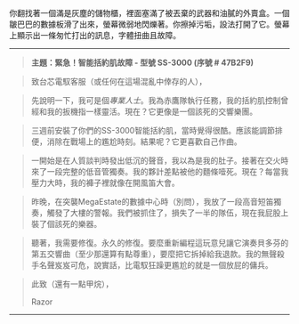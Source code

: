 你翻找著一個滿是灰塵的儲物櫃，裡面塞滿了被丟棄的武器和油膩的外賣盒。一個皺巴巴的數據板滑了出來，螢幕微弱地閃爍著。你擦掉污垢，設法打開了它。螢幕上顯示出一條匆忙打出的訊息，字體扭曲且故障。

---

> **主題：緊急！智能括約肌故障 - 型號 SS-3000 (序號 # 47B2F9)**

> 致台芯電馭客服（或任何在這場混亂中倖存的人），

> 先說明一下，我可是個*專業人士*。我為赤鷹隊執行任務，我的括約肌控制曾經和我的扳機指一樣靈活。現在？它更像是一個該死的交響樂團。

> 三週前安裝了你們的SS-3000智能括約肌，當時覺得很酷。應該能調節排便，消除在戰場上的尷尬時刻。結果呢？它更喜歡自己作曲。

> 一開始是在人質談判時發出低沉的聲音，我以為是我的肚子。接著在交火時來了一段完整的低音管獨奏。我的夥計差點被他的麵條噎死。現在？每當我壓力大時，我的褲子裡就像在開風笛大會。

> 昨晚，在突襲MegaEstate的數據中心時（別問），我放了一段高音短笛獨奏，觸發了大樓的警報。我們被抓住了，損失了一半的隊伍，現在我屁股上裝了個該死的樂器。

> 聽著，我需要修復。永久的修復。要麼重新編程這玩意兒讓它演奏貝多芬的第五交響曲（至少那還算有點尊重），要麼把它拆掉給我退款。我的無聲殺手名聲岌岌可危，說實話，比電馭狂躁更尷尬的就是一個放屁的傭兵。

> 此致（還有一點甲烷），
>
> Razor

---
